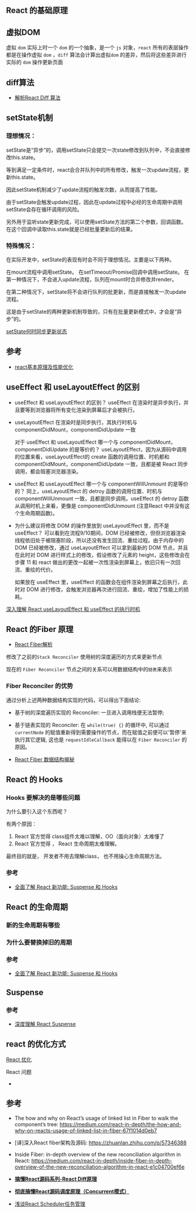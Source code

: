 ## React 的基础原理

## 虚拟DOM 

虚拟 `dom` 实际上时一个 `dom` 的一个抽象，是一个 `js` 对象，`react` 所有的表层操作都是在操作虚拟 `dom` ，`diff`  算法会计算出虚拟`dom` 的差异，然后将这些差异进行实际的 `dom` 操作更新页面 

## diff算法

- [解析React Diff 算法](https://juejin.im/post/5d81eec56fb9a06add4e63ba) 

## setState机制

### 理想情况：

setState是“异步”的，调用setState只会提交一次state修改到队列中，不会直接修改this.state。

等到满足一定条件时，react会合并队列中的所有修改，触发一次update流程，更新this.state。

因此setState机制减少了update流程的触发次数，从而提高了性能。

由于setState会触发update过程，因此在update过程中必经的生命周期中调用setState会存在循环调用的风险。

另外用于监听state更新完成，可以使用setState方法的第二个参数，回调函数。在这个回调中读取this.state就是已经批量更新后的结果。

### 特殊情况：

在实际开发中，setState的表现有时会不同于理想情况。主要是以下两种。

在mount流程中调用setState。
在setTimeout/Promise回调中调用setState。
在第一种情况下，不会进入update流程，队列在mount时合并修改并render。

在第二种情况下，setState将不会进行队列的批更新，而是直接触发一次update流程。

这是由于setState的两种更新机制导致的，只有在批量更新模式中，才会是“异步”的。

[setState何时同步更新状态](https://zhuanlan.zhihu.com/p/26069727?utm_source=tuicool&utm_medium=referral) 

## 参考

- [react基本原理及性能优化](https://segmentfault.com/a/1190000015648248) 

## useEffect 和 useLayoutEffect 的区别

- useEffect 和 useLayoutEffect 的区别？
  useEffect 在渲染时是异步执行，并且要等到浏览器将所有变化渲染到屏幕后才会被执行。

- useLayoutEffect 在渲染时是同步执行，其执行时机与 componentDidMount，componentDidUpdate 一致

  对于 useEffect 和 useLayoutEffect 哪一个与 componentDidMount，componentDidUpdate 的是等价的？
  useLayoutEffect，因为从源码中调用的位置来看，useLayoutEffect的 create 函数的调用位置、时机都和 componentDidMount，componentDidUpdate 一致，且都是被 React 同步调用，都会阻塞浏览器渲染。

- useEffect 和 useLayoutEffect 哪一个与 componentWillUnmount 的是等价的？
  同上，useLayoutEffect 的 detroy 函数的调用位置、时机与 componentWillUnmount 一致，且都是同步调用。useEffect 的 detroy 函数从调用时机上来看，更像是 componentDidUnmount (注意React 中并没有这个生命周期函数)。

- 为什么建议将修改 DOM 的操作里放到 useLayoutEffect 里，而不是 useEffect？
  可以看到在流程9/10期间，DOM 已经被修改，但但浏览器渲染线程依旧处于被阻塞阶段，所以还没有发生回流、重绘过程。由于内存中的 DOM 已经被修改，通过 useLayoutEffect 可以拿到最新的 DOM 节点，并且在此时对 DOM 进行样式上的修改，假设修改了元素的 height，这些修改会在步骤 11 和 react 做出的更改一起被一次性渲染到屏幕上，依旧只有一次回流、重绘的代价。

  如果放在 useEffect 里，useEffect 的函数会在组件渲染到屏幕之后执行，此时对 DOM 进行修改，会触发浏览器再次进行回流、重绘，增加了性能上的损耗。

 [深入理解 React useLayoutEffect 和 useEffect 的执行时机](https://www.cnblogs.com/iheyunfei/p/13065047.html)

## React 的Fiber 原理

- [React Fiber解析](./2020-05-03-react-fiber.md) 

修改了之前的`Stack Reconciler` 使用树的深度遍历的方式来更新节点

现在的 `Fiber Reconciler` 节点之间的关系可以用数据结构中的`链表`来表示

### Fiber Reconciler 的优势

通过分析上述两种数据结构实现的代码，可以得出下面结论:

- 基于树的深度遍历实现的 Reconciler: 一旦进入调用栈便无法暂停;
- 基于链表实现的 Reconciler: 在 `while(true) {}` 的循环中, 可以通过 `currentNode` 的赋值重新得到需要操作的节点，而在赋值之前便可以'暂停'来执行其它逻辑, 这也是 `requestIdleCallback` 能得以在 `Fiber Reconciler` 的原因。

- [React Fiber 数据结构揭秘](https://cloud.tencent.com/developer/article/1399405)

## React 的 Hooks

### Hooks 要解决的是哪些问题

为什么要引入这个东西呢？

有两个原因：

1. React 官方觉得 class组件太难以理解，OO（面向对象）太难懂了
2. React 官方觉得 ， React 生命周期太难理解。

最终目的就是， 开发者不用去理解class， 也不用操心生命周期方法。

### 参考

- [全面了解 React 新功能: Suspense 和 Hooks](https://segmentfault.com/a/1190000017483690)

## React 的生命周期

### 新的生命周期有哪些

### 为什么要替换掉旧的周期

### 参考

- [全面了解 React 新功能: Suspense 和 Hooks](https://segmentfault.com/a/1190000017483690)

## Suspense



### 参考

- [深度理解 React Suspense](https://cloud.tencent.com/developer/article/1403869)

## react 的优化方式

[React 优化](./2020-05-19-react-optimize.md)

React 问题

- 

## 参考

- The how and why on React’s usage of linked list in Fiber to walk the component’s tree: https://medium.com/react-in-depth/the-how-and-why-on-reacts-usage-of-linked-list-in-fiber-67f1014d0eb7
- [译]深入React fiber架构及源码: https://zhuanlan.zhihu.com/p/57346388
- Inside Fiber: in-depth overview of the new reconciliation algorithm in React: https://medium.com/react-in-depth/inside-fiber-in-depth-overview-of-the-new-reconciliation-algorithm-in-react-e1c04700ef6e

- [**搞懂React源码系列-React Diff原理**](https://terry-su.github.io/cn/understand-react-diff-algorithm-from-source-codes) 
- [**彻底搞懂React源码调度原理（Concurrent模式）**](https://terry-su.github.io/cn/undestand-react-scheduling-mechanism-from-source-code-concurrent-mode) 
- [浅谈React Scheduler任务管理](https://zhuanlan.zhihu.com/p/48254036) 